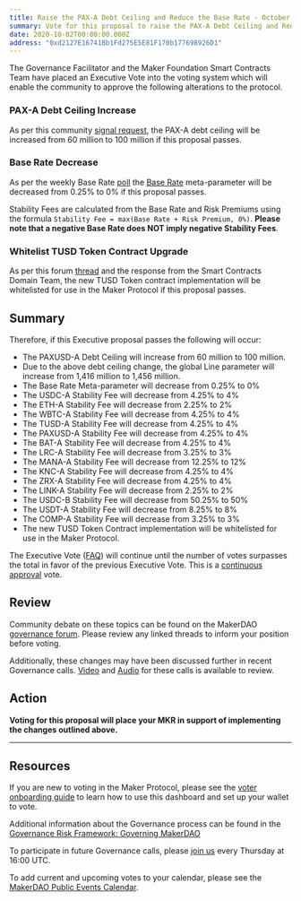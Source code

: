 ```yaml
---
title: Raise the PAX-A Debt Ceiling and Reduce the Base Rate - October 2, 2020
summary: Vote for this proposal to raise the PAX-A Debt Ceiling and Reduce the Base Rate - October 2, 2020
date: 2020-10-02T00:00:00.000Z
address: "0xd2127E16741Bb1Fd275E5E81F170b177698926D1"
---
```

The Governance Facilitator and the Maker Foundation Smart Contracts Team have placed an Executive Vote into the voting system which will enable the community to approve the following alterations to the protocol.

### PAX-A Debt Ceiling Increase 

As per this community [signal request](https://forum.makerdao.com/t/signal-request-increase-paxusd-a-debt-ceiling/4263), the PAX-A debt ceiling will be increased from 60 million to 100 million if this proposal passes.

### Base Rate Decrease

As per the weekly Base Rate [poll](https://vote.makerdao.com/polling-proposal/qmyb7u8vpk7n4xtd6wacvhzx6hk9tszrze7b91ya1cd15z) the [Base Rate](https://forum.makerdao.com/t/discussion-change-the-stability-fee-structure/2258) meta-parameter will be decreased from 0.25% to 0% if this proposal passes.

Stability Fees are calculated from the Base Rate and Risk Premiums using the formula `Stability Fee = max(Base Rate + Risk Premium, 0%)`. **Please note that a negative Base Rate does NOT imply negative Stability Fees**.

### Whitelist TUSD Token Contract Upgrade

As per this forum [thread](https://forum.makerdao.com/t/tusd-smart-contract-update-request/4445) and the response from the Smart Contracts Domain Team, the new TUSD Token contract implementation will be whitelisted for use in the Maker Protocol if this proposal passes.

## Summary

Therefore, if this Executive proposal passes the following will occur:
- The PAXUSD-A Debt Ceiling will increase from 60 million to 100 million.
- Due to the above debt ceiling change, the global Line parameter will increase from 1,416 million to 1,456 million.
- The Base Rate Meta-parameter will decrease from 0.25% to 0%
- The USDC-A Stability Fee will decrease from 4.25% to 4%
- The ETH-A Stability Fee will decrease from 2.25% to 2%
- The WBTC-A Stability Fee will decrease from 4.25% to 4%
- The TUSD-A Stability Fee will decrease from 4.25% to 4%
- The PAXUSD-A Stability Fee will decrease from 4.25% to 4%
- The BAT-A Stability Fee will decrease from 4.25% to 4%
- The LRC-A Stability Fee will decrease from 3.25% to 3%
- The MANA-A Stability Fee will decrease from 12.25% to 12%
- The KNC-A Stability Fee will decrease from 4.25% to 4%
- The ZRX-A Stability Fee will decrease from 4.25% to 4%
- The LINK-A Stability Fee will decrease from 2.25% to 2%
- The USDC-B Stability Fee will decrease from 50.25% to 50%
- The USDT-A Stability Fee will decrease from 8.25% to 8%
- The COMP-A Stability Fee will decrease from 3.25% to 3%
- The new TUSD Token Contract implementation will be whitelisted for use in the Maker Protocol.

The Executive Vote ([FAQ](https://community-development.makerdao.com/makerdao-mcd-faqs/faqs#governance)) will continue until the number of votes surpasses the total in favor of the previous Executive Vote. This is a [continuous approval](https://community-development.makerdao.com/makerdao-mcd-faqs/faqs/governance#what-is-continuous-approval-voting) vote.

## Review

Community debate on these topics can be found on the MakerDAO [governance forum](https://forum.makerdao.com/). Please review any linked threads to inform your position before voting.

Additionally, these changes may have been discussed further in recent Governance calls. [Video](https://www.youtube.com/playlist?list=PLLzkWCj8ywWNq5-90-Id6VPSsrk4OWVan) and [Audio](https://soundcloud.com/makerdao/sets/governance-calls) for these calls is available to review.

## Action

**Voting for this proposal will place your MKR in support of implementing the changes outlined above.**

---

## Resources

If you are new to voting in the Maker Protocol, please see the [voter onboarding guide](https://community-development.makerdao.com/onboarding/voter-onboarding) to learn how to use this dashboard and set up your wallet to vote.

Additional information about the Governance process can be found in the [Governance Risk Framework: Governing MakerDAO](https://community-development.makerdao.com/governance/governance-risk-framework)

To participate in future Governance calls, please [join us](https://community-development.makerdao.com/governance/governance-and-risk-meetings) every Thursday at 16:00 UTC.

To add current and upcoming votes to your calendar, please see the [MakerDAO Public Events Calendar](https://calendar.google.com/calendar/embed?src=makerdao.com_3efhm2ghipksegl009ktniomdk%40group.calendar.google.com&amp;ctz=America%2FLos_Angeles).